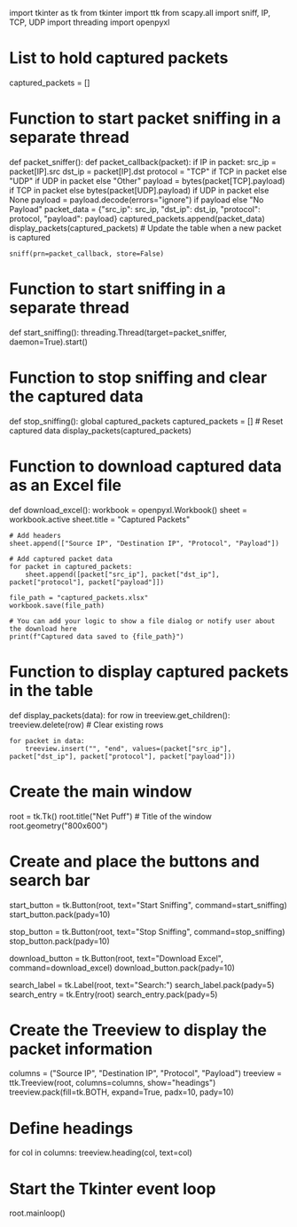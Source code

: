import tkinter as tk
from tkinter import ttk
from scapy.all import sniff, IP, TCP, UDP
import threading
import openpyxl

# List to hold captured packets
captured_packets = []

# Function to start packet sniffing in a separate thread
def packet_sniffer():
    def packet_callback(packet):
        if IP in packet:
            src_ip = packet[IP].src
            dst_ip = packet[IP].dst
            protocol = "TCP" if TCP in packet else "UDP" if UDP in packet else "Other"
            payload = bytes(packet[TCP].payload) if TCP in packet else bytes(packet[UDP].payload) if UDP in packet else None
            payload = payload.decode(errors="ignore") if payload else "No Payload"
            packet_data = {"src_ip": src_ip, "dst_ip": dst_ip, "protocol": protocol, "payload": payload}
            captured_packets.append(packet_data)
            display_packets(captured_packets)  # Update the table when a new packet is captured

    sniff(prn=packet_callback, store=False)

# Function to start sniffing in a separate thread
def start_sniffing():
    threading.Thread(target=packet_sniffer, daemon=True).start()

# Function to stop sniffing and clear the captured data
def stop_sniffing():
    global captured_packets
    captured_packets = []  # Reset captured data
    display_packets(captured_packets)

# Function to download captured data as an Excel file
def download_excel():
    workbook = openpyxl.Workbook()
    sheet = workbook.active
    sheet.title = "Captured Packets"

    # Add headers
    sheet.append(["Source IP", "Destination IP", "Protocol", "Payload"])

    # Add captured packet data
    for packet in captured_packets:
        sheet.append([packet["src_ip"], packet["dst_ip"], packet["protocol"], packet["payload"]])

    file_path = "captured_packets.xlsx"
    workbook.save(file_path)

    # You can add your logic to show a file dialog or notify user about the download here
    print(f"Captured data saved to {file_path}")

# Function to display captured packets in the table
def display_packets(data):
    for row in treeview.get_children():
        treeview.delete(row)  # Clear existing rows

    for packet in data:
        treeview.insert("", "end", values=(packet["src_ip"], packet["dst_ip"], packet["protocol"], packet["payload"]))

# Create the main window
root = tk.Tk()
root.title("Net Puff")  # Title of the window
root.geometry("800x600")

# Create and place the buttons and search bar
start_button = tk.Button(root, text="Start Sniffing", command=start_sniffing)
start_button.pack(pady=10)

stop_button = tk.Button(root, text="Stop Sniffing", command=stop_sniffing)
stop_button.pack(pady=10)

download_button = tk.Button(root, text="Download Excel", command=download_excel)
download_button.pack(pady=10)

search_label = tk.Label(root, text="Search:")
search_label.pack(pady=5)
search_entry = tk.Entry(root)
search_entry.pack(pady=5)

# Create the Treeview to display the packet information
columns = ("Source IP", "Destination IP", "Protocol", "Payload")
treeview = ttk.Treeview(root, columns=columns, show="headings")
treeview.pack(fill=tk.BOTH, expand=True, padx=10, pady=10)

# Define headings
for col in columns:
    treeview.heading(col, text=col)

# Start the Tkinter event loop
root.mainloop()
